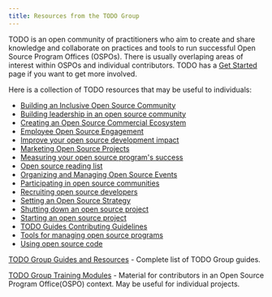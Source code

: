 ```yaml
---
title: Resources from the TODO Group
---
```


TODO is an open community of practitioners who aim to create and share knowledge
and collaborate on practices and tools to run successful Open Source Program
Offices (OSPOs). There is usually overlaping areas of interest within OSPOs and
individual contributors. TODO has a
[Get Started](https://todogroup.org/community/get-started/) page if you want to
get more involved.

Here is a collection of TODO resources that may be useful to individuals:

- [Building an Inclusive Open Source Community](https://todogroup.org/resources/guides/building-an-inclusive-open-source-community/)
- [Building leadership in an open source community](https://todogroup.org/resources/guides/building-leadership-in-an-open-source-community/)
- [Creating an Open Source Commercial Ecosystem](https://todogroup.org/resources/guides/creating-an-open-source-commercial-ecosystem/)
- [Employee Open Source Engagement](https://todogroup.org/resources/guides/employee-open-source-engagement/)
- [Improve your open source development impact](https://todogroup.org/resources/guides/improve-your-open-source-development-impact/)
- [Marketing Open Source Projects](https://todogroup.org/resources/guides/marketing-open-source-projects/)
- [Measuring your open source program's success](https://todogroup.org/resources/guides/measuring-your-open-source-programs-success/)
- [Open source reading list](https://todogroup.org/resources/guides/open-source-reading-list/)
- [Organizing and Managing Open Source Events](https://todogroup.org/resources/guides/organizing-and-managing-open-source-events/)
- [Participating in open source communities](https://todogroup.org/resources/guides/participating-in-open-source-communities/)
- [Recruiting open source developers](https://todogroup.org/resources/guides/recruiting-open-source-developers/)
- [Setting an Open Source Strategy](https://todogroup.org/resources/guides/setting-an-open-source-strategy/)
- [Shutting down an open source project](https://todogroup.org/resources/guides/shutting-down-an-open-source-project/)
- [Starting an open source project](https://todogroup.org/resources/guides/starting-an-open-source-project/)
- [TODO Guides Contributing Guidelines](https://todogroup.org/resources/guides/todo-guides-contributing-guidelines/)
- [Tools for managing open source programs](https://todogroup.org/resources/guides/tools-for-managing-open-source-programs/)
- [Using open source code](https://todogroup.org/resources/guides/using-open-source-code/)

[TODO Group Guides and Resources](https://todogroup.org/resources/guides/) -
Complete list of TODO Group guides.

[TODO Group Training Modules](https://todogroup.org/resources/training/) -
Material for contributors in an Open Source Program Office(OSPO) context. May be
useful for individual projects.
